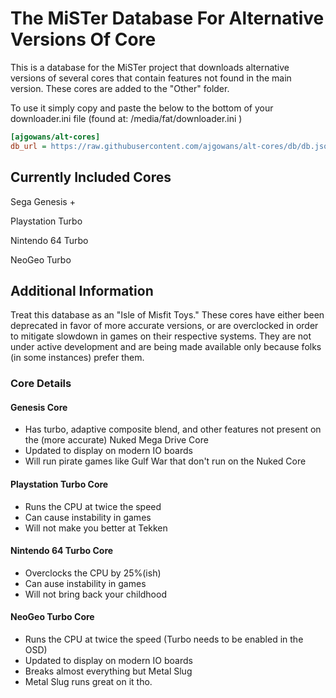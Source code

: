 # The MiSTer Database For Alternative Versions Of Core 

This is a database for the MiSTer project that downloads alternative versions of several cores that contain features not found in the main version.  These cores are added to the "Other" folder.

To use it simply copy and paste the below to the bottom of your downloader.ini file (found at: /media/fat/downloader.ini )

```ini
[ajgowans/alt-cores]
db_url = https://raw.githubusercontent.com/ajgowans/alt-cores/db/db.json.zip
```

 ## Currently Included Cores

 Sega Genesis +
 
 Playstation Turbo
 
 Nintendo 64 Turbo

 NeoGeo Turbo


  ## Additional Information
  
  Treat this database as an "Isle of Misfit Toys." These cores have either been deprecated in favor of more accurate versions, or are overclocked in order to mitigate slowdown in games on their respective systems. They are not under active development and are being made available only because folks (in some instances) prefer them.
  
  ### Core Details
  
 #### Genesis Core
 - Has turbo, adaptive composite blend, and other features not present on the (more accurate) Nuked Mega Drive Core
 - Updated to display on modern IO boards
 - Will run pirate games like Gulf War that don't run on the Nuked Core
 
 #### Playstation Turbo Core
 - Runs the CPU at twice the speed
 - Can cause instability in games
 - Will not make you better at Tekken
 
 #### Nintendo 64 Turbo Core
 - Overclocks the CPU by 25%(ish)
 - Can ause instability in games
 - Will not bring back your childhood
 
 #### NeoGeo Turbo Core
 - Runs the CPU at twice the speed (Turbo needs to be enabled in the OSD)
 - Updated to display on modern IO boards
 - Breaks almost everything but Metal Slug
 - Metal Slug runs great on it tho.